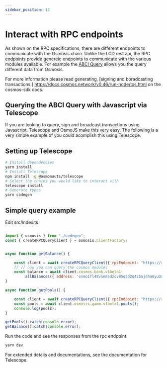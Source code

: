 ```yaml
---
sidebar_position: 12
---
```


# Interact with RPC endpoints

As shown on the RPC specifications, there are different endpoints to communicate with the Osmosis chain. Unlike the LCD rest api, the RPC endpoints provide genereic endpoints to communicate with the various modules available. For example the [ABCI Query](/api?v=RPC#/operations/abci_query) allows you the query different data from Osmosis.

For more information please read generating, [signing and boradcasting transactions.] https://docs.cosmos.network/v0.46/run-node/txs.html on the cosmos-sdk docs. 

## Querying the ABCI Query with Javascript via Telescope

If you are looking to query, sign and broadcast transactions using Javascript. Telescope and OsmoJS make this very easy. The following is a very simple example of you could acomplish this using Telescope.

## Setting up Telescope
```bash
# Install dependencies
yarn install
# Install Telescope
npm install -g @osmonauts/telescope
# Select the chains you would like to interact with
telescope install
# Generate types 
yarn codegen
```
## Simple query example
Edit src/index.ts
```javascript 

import { osmosis } from "./codegen";
const { createRPCQueryClient } = osmosis.ClientFactory;


async function getBalance() {

    const client = await createRPCQueryClient({ rpcEndpoint: "https://rpc.osmosis.zone" });
    // // now you can query the cosmos modules
    const balance = await client.cosmos.bank.v1beta1
        .allBalances({ address: 'osmo1fl48vsnmsdzcv85q5d2q4z5ajdha8yu3aq6l09' });
}

async function getPools() {

    const client = await createRPCQueryClient({ rpcEndpoint: "https://rpc.osmosis.zone" });
    const pools = await client.osmosis.gamm.v1beta1.pools();
    console.log(pools);
}

getPools().catch(console.error);
getBalance().catch(console.error);

```

Run the code and see the responses from the rpc endpoint. 
```bash
yarn dev
````

For extended details and documentations, see the documentation for Telescope. 



